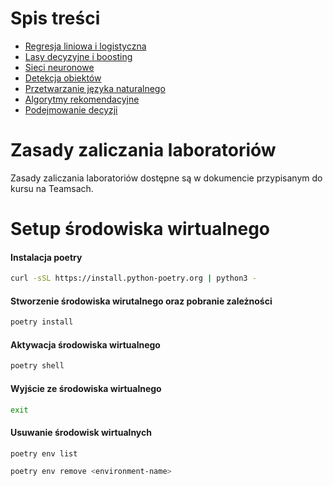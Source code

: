 # Spis treści

* [Regresja liniowa i logistyczna](lab1/Readme.md)
* [Lasy decyzyjne i boosting](lab2/Readme.md)
* [Sieci neuronowe](lab3/Readme.md)
* [Detekcja obiektów](lab4/Readme.md)
* [Przetwarzanie języka naturalnego](lab5/Readme.md)
* [Algorytmy rekomendacyjne](lab6/Readme.md)
* [Podejmowanie decyzji](lab7/Readme.md)

# Zasady zaliczania laboratoriów

Zasady zaliczania laboratoriów dostępne są w dokumencie przypisanym do kursu na Teamsach.

# Setup środowiska wirtualnego 

#### Instalacja poetry

```sh
curl -sSL https://install.python-poetry.org | python3 -
```

#### Stworzenie środowiska wirutalnego oraz pobranie zależności

```sh
poetry install
```

#### Aktywacja środowiska wirtualnego

```sh
poetry shell
```

#### Wyjście ze środowiska wirtualnego 

```sh
exit
```

#### Usuwanie środowisk wirtualnych

```sh
poetry env list
```

```sh
poetry env remove <environment-name>
```
